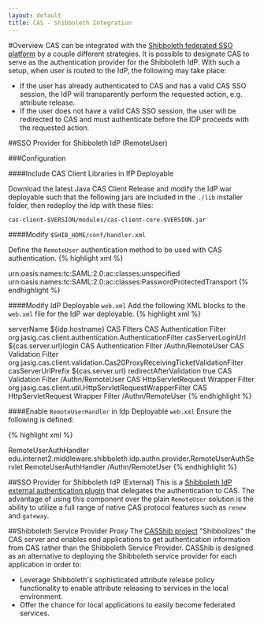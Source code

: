 ```yaml
---
layout: default
title: CAS - Shibboleth Integration
---
```

#Overview
CAS can be integrated with the [Shibboleth federated SSO platform](http://shibboleth.net/) by a couple different strategies. It is possible to designate CAS to serve as the authentication provider for the Shibboleth IdP. With such a setup, when user is routed to the IdP, the following may take place:

- If the user has already authenticated to CAS and has a valid CAS SSO session, the IdP will transparently perform the requested action, e.g. attribute release.
- If the user does not have a valid CAS SSO session, the user will be redirected to CAS and must authenticate before the IDP proceeds with the requested action.

##SSO Provider for Shibboleth IdP (RemoteUser)

###Configuration

####Include CAS Client Libraries in IfP Deployable

Download the latest Java CAS Client Release and modify the IdP war deployable such that the following jars are included in the `./lib` installer folder, then redeploy the Idp with these files:

    cas-client-$VERSION/modules/cas-client-core-$VERSION.jar

####Modify `$SHIB_HOME/conf/handler.xml`

Define the `RemoteUser` authentication method to be used with CAS authentication.
{% highlight xml %}
<!-- Remote User handler for CAS support -->
<LoginHandler xsi:type="RemoteUser">
  <AuthenticationMethod>
    urn:oasis:names:tc:SAML:2.0:ac:classes:unspecified
  </AuthenticationMethod>
  <AuthenticationMethod>
    urn:oasis:names:tc:SAML:2.0:ac:classes:PasswordProtectedTransport
  </AuthenticationMethod>
</LoginHandler>
{% endhighlight %}

####Modify IdP Deployable `web.xml`
Add the following XML blocks to the `web.xml` file for the IdP war deployable. 
{% highlight xml %}
<!-- For CAS client support -->
<context-param>
  <param-name>serverName</param-name>
  <param-value>${idp.hostname}</param-value>
</context-param>
CAS Filters
<!-- CAS client filters -->
<filter>
  <filter-name>CAS Authentication Filter</filter-name>
  <filter-class>
      org.jasig.cas.client.authentication.AuthenticationFilter
  </filter-class>
  <init-param>
    <param-name>casServerLoginUrl</param-name>
    <param-value>${cas.server.url}login</param-value>
  </init-param>
</filter>
 
<filter-mapping>
  <filter-name>CAS Authentication Filter</filter-name>
  <url-pattern>/Authn/RemoteUser</url-pattern>
</filter-mapping>
  
<filter>
  <filter-name>CAS Validation Filter</filter-name>
  <filter-class>
    org.jasig.cas.client.validation.Cas20ProxyReceivingTicketValidationFilter
  </filter-class>
  <init-param>
    <param-name>casServerUrlPrefix</param-name>
    <param-value>${cas.server.url}</param-value>
  </init-param>
  <init-param>
    <param-name>redirectAfterValidation</param-name>
    <param-value>true</param-value>
  </init-param>
</filter>
  
<filter-mapping>
  <filter-name>CAS Validation Filter</filter-name>
  <url-pattern>/Authn/RemoteUser</url-pattern>
</filter-mapping>
  
<filter>
  <filter-name>CAS HttpServletRequest Wrapper Filter</filter-name>
  <filter-class>
    org.jasig.cas.client.util.HttpServletRequestWrapperFilter
  </filter-class>
</filter>
  
<filter-mapping>
  <filter-name>CAS HttpServletRequest Wrapper Filter</filter-name>
  <url-pattern>/Authn/RemoteUser</url-pattern>
</filter-mapping>
{% endhighlight %}

####Enable `RemoteUserHandler` in Idp Deployable `web.xml`
Ensure the following is defined:

{% highlight xml %}
<!-- Servlet protected by container user for RemoteUser authentication -->
<servlet>
  <servlet-name>RemoteUserAuthHandler</servlet-name>
  <servlet-class>edu.internet2.middleware.shibboleth.idp.authn.provider.RemoteUserAuthServlet</servlet-class>
</servlet>
  
<servlet-mapping>
  <servlet-name>RemoteUserAuthHandler</servlet-name>
  <url-pattern>/Authn/RemoteUser</url-pattern>
</servlet-mapping>
{% endhighlight %}

##SSO Provider for Shibboleth IdP (External)
This is a [Shibboleth IdP external authentication plugin](https://github.com/Unicon/shib-cas-authenticator) that delegates the authentication to CAS. The advantage of using this component over the plain `RemoteUser`  solution is the ability to utilize a full range of native CAS protocol features such as `renew` and `gateway`. 

##Shibboleth Service Provider Proxy
The [CASShib project](https://code.google.com/p/casshib/) "Shibbolizes" the CAS server and enables end applications to get authentication information from CAS rather than the Shibboleth Service Provider. CASShib is designed as an alternative to deploying the Shibboleth service provider for each application in order to:

- Leverage Shibboleth's sophisticated attribute release policy functionality to enable attribute releasing to services in the local environment.
- Offer the chance for local applications to easily become federated services.